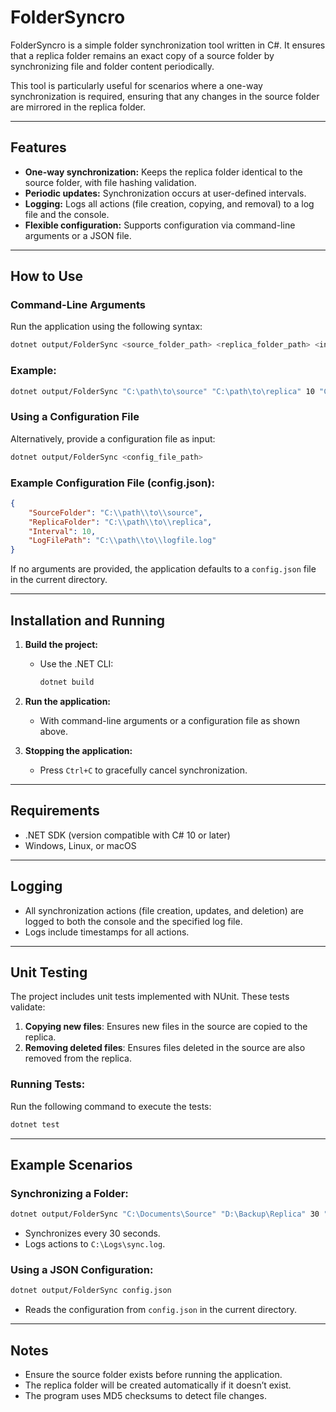 
# FolderSyncro

FolderSyncro is a simple folder synchronization tool written in C#. It ensures that a replica folder remains an exact copy of a source folder by synchronizing file and folder content periodically.

This tool is particularly useful for scenarios where a one-way synchronization is required, ensuring that any changes in the source folder are mirrored in the replica folder.

---

## Features

- **One-way synchronization:** Keeps the replica folder identical to the source folder, with file hashing validation.
- **Periodic updates:** Synchronization occurs at user-defined intervals.
- **Logging:** Logs all actions (file creation, copying, and removal) to a log file and the console.
- **Flexible configuration:** Supports configuration via command-line arguments or a JSON file.

---

## How to Use

### Command-Line Arguments
Run the application using the following syntax:
```bash
dotnet output/FolderSync <source_folder_path> <replica_folder_path> <interval_in_seconds> <log_file_path>
```

### Example:
```bash
dotnet output/FolderSync "C:\path\to\source" "C:\path\to\replica" 10 "C:\path\to\logfile.log"
```

### Using a Configuration File
Alternatively, provide a configuration file as input:
```bash
dotnet output/FolderSync <config_file_path>
```

### Example Configuration File (config.json):
```json
{
    "SourceFolder": "C:\\path\\to\\source",
    "ReplicaFolder": "C:\\path\\to\\replica",
    "Interval": 10,
    "LogFilePath": "C:\\path\\to\\logfile.log"
}
```

If no arguments are provided, the application defaults to a `config.json` file in the current directory.

---

## Installation and Running

1. **Build the project:**
    - Use the .NET CLI:
      ```bash
      dotnet build
      ```

2. **Run the application:**
    - With command-line arguments or a configuration file as shown above.

3. **Stopping the application:**
    - Press `Ctrl+C` to gracefully cancel synchronization.

---

## Requirements

- .NET SDK (version compatible with C# 10 or later)
- Windows, Linux, or macOS

---

## Logging

- All synchronization actions (file creation, updates, and deletion) are logged to both the console and the specified log file.
- Logs include timestamps for all actions.

---

## Unit Testing

The project includes unit tests implemented with NUnit. These tests validate:

1. **Copying new files**: Ensures new files in the source are copied to the replica.
2. **Removing deleted files**: Ensures files deleted in the source are also removed from the replica.

### Running Tests:
Run the following command to execute the tests:
```bash
dotnet test
```

---

## Example Scenarios

### Synchronizing a Folder:
```bash
dotnet output/FolderSync "C:\Documents\Source" "D:\Backup\Replica" 30 "C:\Logs\sync.log"
```
- Synchronizes every 30 seconds.
- Logs actions to `C:\Logs\sync.log`.

### Using a JSON Configuration:
```bash
dotnet output/FolderSync config.json
```
- Reads the configuration from `config.json` in the current directory.

---

## Notes

- Ensure the source folder exists before running the application.
- The replica folder will be created automatically if it doesn’t exist.
- The program uses MD5 checksums to detect file changes.

